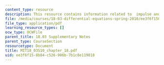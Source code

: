 ```yaml
---
content_type: resource
description: This resource contains information related to  impulse and step responses.
file: /media/courses/18-03-differential-equations-spring-2010/ee3f6f158b84c526906b7b1c8e119818_MIT18_03S10_chapter_18.pdf
file_type: application/pdf
learning_resource_types: []
ocw_type: OCWFile
parent_title: 18.03 Supplementary Notes
parent_type: CourseSection
resourcetype: Document
title: MIT18_03S10_chapter_18.pdf
uid: ee3f6f15-8b84-c526-906b-7b1c8e119818
---
```

